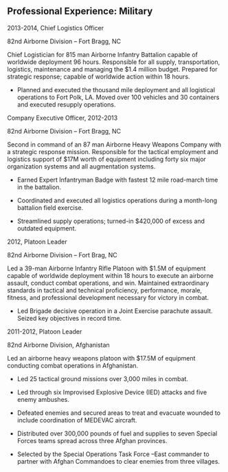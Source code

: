 ## Professional Experience: Military

2013-2014, Chief Logistics Officer

82nd Airborne Division – Fort Bragg, NC

Chief Logistician for 815 man Airborne Infantry Battalion capable of
worldwide deployment 96 hours.  Responsible for all supply,
transportation, logistics, maintenance and managing the $1.4 million
budget.  Prepared for strategic response; capable of worldwide action
within 18 hours.

* Planned and executed the thousand mile deployment and all logistical
  operations to Fort Polk, LA.  Moved over 100 vehicles and 30
  containers and executed resupply operations.

Company Executive Officer, 2012-2013

82nd Airborne Division – Fort Bragg, NC

Second in command of an 87 man Airborne Heavy Weapons Company with a
strategic response mission. Responsible for the tactical employment
and logistics support of $17M worth of equipment including forty six
major organization systems and all augmentation systems.

* Earned Expert Infantryman Badge with fastest 12 mile road-march time
  in the battalion.

* Coordinated and executed all logistics operations during a
  month-long battalion field exercise.

* Streamlined supply operations; turned-in $420,000 of excess and
  outdated equipment.

2012, Platoon Leader

82nd Airborne Division – Fort Brag, NC

Led a 39-man Airborne Infantry Rifle Platoon with $1.5M of equipment
capable of worldwide deployment within 18 hours to execute an airborne
assault, conduct combat operations, and win.  Maintained extraordinary
standards in tactical and technical proficiency, performance, morale,
fitness, and professional development necessary for victory in combat.

* Led Brigade decisive operation in a Joint Exercise parachute
assault.  Seized key objectives in record time.

2011-2012, Platoon Leader

82nd Airborne Division, Afghanistan

Led an airborne heavy weapons platoon with $17.5M of equipment
conducting combat operations in Afghanistan.

* Led 25 tactical ground missions over 3,000 miles in combat.

* Led through six Improvised Explosive Device (IED) attacks and five
  enemy ambushes.

* Defeated enemies and secured areas to treat and evacuate wounded to
  include coordination of MEDEVAC aircraft.

* Distributed over 300,000 pounds of fuel and supplies to seven
  Special Forces teams spread across three Afghan provinces.

* Selected by the Special Operations Task Force –East commander to
  partner with Afghan Commandoes to clear enemies from three villages.
